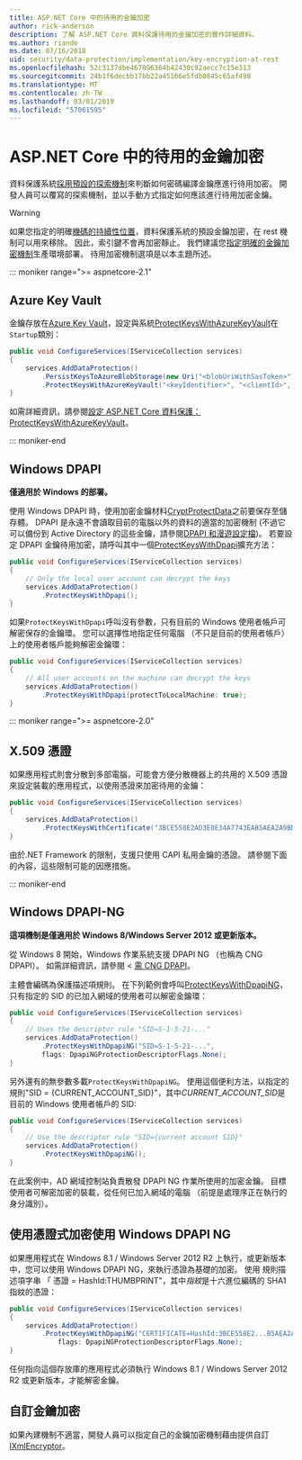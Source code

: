 ```yaml
---
title: ASP.NET Core 中的待用的金鑰加密
author: rick-anderson
description: 了解 ASP.NET Core 資料保護待用的金鑰加密的實作詳細資料。
ms.author: riande
ms.date: 07/16/2018
uid: security/data-protection/implementation/key-encryption-at-rest
ms.openlocfilehash: 52c3137dbe467096364b42430c92aecc7c15e313
ms.sourcegitcommit: 24b1f6decbb17bb22a45166e5fdb0845c65af498
ms.translationtype: MT
ms.contentlocale: zh-TW
ms.lasthandoff: 03/01/2019
ms.locfileid: "57061595"
---
```

# <a name="key-encryption-at-rest-in-aspnet-core"></a>ASP.NET Core 中的待用的金鑰加密

資料保護系統[採用預設的探索機制](xref:security/data-protection/configuration/default-settings)來判斷如何密碼編譯金鑰應進行待用加密。 開發人員可以覆寫的探索機制，並以手動方式指定如何應該進行待用加密金鑰。

> [!WARNING]
> 如果您指定的明確[機碼的持續性位置](xref:security/data-protection/implementation/key-storage-providers)，資料保護系統的預設金鑰加密，在 rest 機制可以用來移除。 因此，索引鍵不會再加密靜止。 我們建議您[指定明確的金鑰加密機制](xref:security/data-protection/implementation/key-encryption-at-rest)生產環境部署。 待用加密機制選項是以本主題所述。

::: moniker range=">= aspnetcore-2.1"

## <a name="azure-key-vault"></a>Azure Key Vault

金鑰存放在[Azure Key Vault](https://azure.microsoft.com/services/key-vault/)，設定與系統[ProtectKeysWithAzureKeyVault](/dotnet/api/microsoft.aspnetcore.dataprotection.azuredataprotectionbuilderextensions.protectkeyswithazurekeyvault)在`Startup`類別：

```csharp
public void ConfigureServices(IServiceCollection services)
{
    services.AddDataProtection()
        .PersistKeysToAzureBlobStorage(new Uri("<blobUriWithSasToken>"))
        .ProtectKeysWithAzureKeyVault("<keyIdentifier>", "<clientId>", "<clientSecret>");
}
```

如需詳細資訊，請參閱[設定 ASP.NET Core 資料保護：ProtectKeysWithAzureKeyVault](xref:security/data-protection/configuration/overview#protectkeyswithazurekeyvault)。

::: moniker-end

## <a name="windows-dpapi"></a>Windows DPAPI

**僅適用於 Windows 的部署。**

使用 Windows DPAPI 時，使用加密金鑰材料[CryptProtectData](/windows/desktop/api/dpapi/nf-dpapi-cryptprotectdata)之前要保存至儲存體。 DPAPI 是永遠不會讀取目前的電腦以外的資料的適當的加密機制 (不過它可以備份到 Active Directory 的這些金鑰，請參閱[DPAPI 和漫遊設定檔](https://support.microsoft.com/kb/309408/#6))。 若要設定 DPAPI 金鑰待用加密，請呼叫其中一個[ProtectKeysWithDpapi](/dotnet/api/microsoft.aspnetcore.dataprotection.dataprotectionbuilderextensions.protectkeyswithdpapi)擴充方法：

```csharp
public void ConfigureServices(IServiceCollection services)
{
    // Only the local user account can decrypt the keys
    services.AddDataProtection()
        .ProtectKeysWithDpapi();
}
```

如果`ProtectKeysWithDpapi`呼叫沒有參數，只有目前的 Windows 使用者帳戶可解密保存的金鑰環。 您可以選擇性地指定任何電腦 （不只是目前的使用者帳戶） 上的使用者帳戶能夠解密金鑰環：

```csharp
public void ConfigureServices(IServiceCollection services)
{
    // All user accounts on the machine can decrypt the keys
    services.AddDataProtection()
        .ProtectKeysWithDpapi(protectToLocalMachine: true);
}
```

::: moniker range=">= aspnetcore-2.0"

## <a name="x509-certificate"></a>X.509 憑證

如果應用程式則會分散到多部電腦，可能會方便分散機器上的共用的 X.509 憑證來設定裝載的應用程式，以使用憑證來加密待用的金鑰：

```csharp
public void ConfigureServices(IServiceCollection services)
{
    services.AddDataProtection()
        .ProtectKeysWithCertificate("3BCE558E2AD3E0E34A7743EAB5AEA2A9BD2575A0");
}
```

由於.NET Framework 的限制，支援只使用 CAPI 私用金鑰的憑證。 請參閱下面的內容，這些限制可能的因應措施。

::: moniker-end

## <a name="windows-dpapi-ng"></a>Windows DPAPI-NG

**這項機制是僅適用於 Windows 8/Windows Server 2012 或更新版本。**

從 Windows 8 開始，Windows 作業系統支援 DPAPI NG （也稱為 CNG DPAPI）。 如需詳細資訊，請參閱 <<c0> [ 需 CNG DPAPI](/windows/desktop/SecCNG/cng-dpapi)。

主體會編碼為保護描述項規則。 在下列範例會呼叫[ProtectKeysWithDpapiNG](/dotnet/api/microsoft.aspnetcore.dataprotection.dataprotectionbuilderextensions.protectkeyswithdpaping)，只有指定的 SID 的已加入網域的使用者可以解密金鑰環：

```csharp
public void ConfigureServices(IServiceCollection services)
{
    // Uses the descriptor rule "SID=S-1-5-21-..."
    services.AddDataProtection()
        .ProtectKeysWithDpapiNG("SID=S-1-5-21-...",
        flags: DpapiNGProtectionDescriptorFlags.None);
}
```

另外還有的無參數多載`ProtectKeysWithDpapiNG`。 使用這個便利方法，以指定的規則"SID = {CURRENT_ACCOUNT_SID}"，其中*CURRENT_ACCOUNT_SID*是目前的 Windows 使用者帳戶的 SID:

```csharp
public void ConfigureServices(IServiceCollection services)
{
    // Use the descriptor rule "SID={current account SID}"
    services.AddDataProtection()
        .ProtectKeysWithDpapiNG();
}
```

在此案例中，AD 網域控制站負責散發 DPAPI NG 作業所使用的加密金鑰。 目標使用者可解密加密的裝載，從任何已加入網域的電腦 （前提是處理序正在執行的身分識別）。

## <a name="certificate-based-encryption-with-windows-dpapi-ng"></a>使用憑證式加密使用 Windows DPAPI NG

如果應用程式在 Windows 8.1 / Windows Server 2012 R2 上執行，或更新版本中，您可以使用 Windows DPAPI NG，來執行憑證為基礎的加密。 使用 規則描述項字串 「 憑證 = HashId:THUMBPRINT"，其中*指紋*是十六進位編碼的 SHA1 指紋的憑證：

```csharp
public void ConfigureServices(IServiceCollection services)
{
    services.AddDataProtection()
        .ProtectKeysWithDpapiNG("CERTIFICATE=HashId:3BCE558E2...B5AEA2A9BD2575A0",
            flags: DpapiNGProtectionDescriptorFlags.None);
}
```

任何指向這個存放庫的應用程式必須執行 Windows 8.1 / Windows Server 2012 R2 或更新版本，才能解密金鑰。

## <a name="custom-key-encryption"></a>自訂金鑰加密

如果內建機制不適當，開發人員可以指定自己的金鑰加密機制藉由提供自訂[IXmlEncryptor](/dotnet/api/microsoft.aspnetcore.dataprotection.xmlencryption.ixmlencryptor)。
